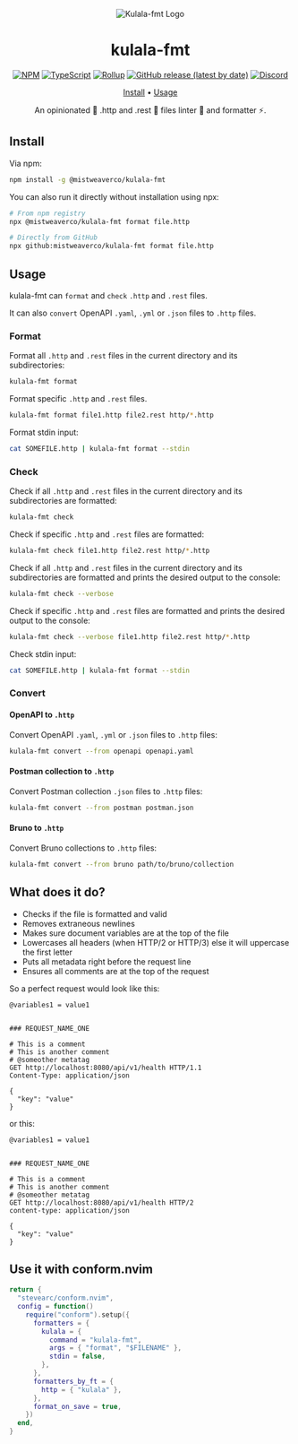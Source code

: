 <div align="center">

![Kulala-fmt Logo](logo.svg)

# kulala-fmt

[![NPM](https://img.shields.io/npm/v/@mistweaverco/kulala-fmt?style=for-the-badge)](https://www.npmjs.com/package/@mistweaverco/kulala-fmt)
[![TypeScript](https://img.shields.io/badge/TypeScript-3178C6.svg?style=for-the-badge&logo=typescript&logoColor=FFF)](https://www.typescriptlang.org/)
[![Rollup](https://img.shields.io/badge/Rollup-bd0f0f.svg?style=for-the-badge&logo=rollup.js&logoColor=FFF)](https://rollupjs.org/)
[![GitHub release (latest by date)](https://img.shields.io/github/v/release/mistweaverco/kulala-fmt?style=for-the-badge)](https://github.com/mistweaverco/kulala-fmt/releases/latest)
[![Discord](https://img.shields.io/badge/discord-join-7289da?style=for-the-badge&logo=discord)](https://discord.gg/QyVQmfY4Rt)

[Install](#install) • [Usage](#usage)

<p></p>

An opinionated 🦄 .http and .rest 🐼 files linter 💄 and formatter ⚡.

<p></p>

</div>

## Install

Via npm:

```sh
npm install -g @mistweaverco/kulala-fmt
```

You can also run it directly without installation using npx:

```sh
# From npm registry
npx @mistweaverco/kulala-fmt format file.http

# Directly from GitHub
npx github:mistweaverco/kulala-fmt format file.http
```

## Usage

kulala-fmt can `format` and `check` `.http` and `.rest` files.

It can also `convert` OpenAPI `.yaml`, `.yml` or `.json` files to `.http` files.

### Format

Format all `.http` and `.rest` files in the current directory and its subdirectories:

```sh
kulala-fmt format
```

Format specific `.http` and `.rest` files.

```sh
kulala-fmt format file1.http file2.rest http/*.http
```

Format stdin input:

```sh
cat SOMEFILE.http | kulala-fmt format --stdin
```

### Check

Check if all `.http` and `.rest` files in the current directory and its subdirectories are formatted:

```sh
kulala-fmt check
```

Check if specific `.http` and `.rest` files are formatted:

```sh
kulala-fmt check file1.http file2.rest http/*.http
```

Check if all `.http` and `.rest` files in the current directory and
its subdirectories are formatted and
prints the desired output to the console:

```sh
kulala-fmt check --verbose
```

Check if specific `.http` and `.rest` files are formatted and
prints the desired output to the console:

```sh
kulala-fmt check --verbose file1.http file2.rest http/*.http
```

Check stdin input:

```sh
cat SOMEFILE.http | kulala-fmt format --stdin
```

### Convert

#### OpenAPI to `.http`

Convert OpenAPI `.yaml`, `.yml` or `.json` files to `.http` files:

```sh
kulala-fmt convert --from openapi openapi.yaml
```

#### Postman collection to `.http`

Convert Postman collection `.json` files to `.http` files:

```sh
kulala-fmt convert --from postman postman.json
```

#### Bruno to `.http`

Convert Bruno collections to `.http` files:

```sh
kulala-fmt convert --from bruno path/to/bruno/collection
```

## What does it do?

- Checks if the file is formatted and valid
- Removes extraneous newlines
- Makes sure document variables are at the top of the file
- Lowercases all headers (when HTTP/2 or HTTP/3) else it will uppercase the first letter
- Puts all metadata right before the request line
- Ensures all comments are at the top of the request

So a perfect request would look like this:

```http
@variables1 = value1


### REQUEST_NAME_ONE

# This is a comment
# This is another comment
# @someother metatag
GET http://localhost:8080/api/v1/health HTTP/1.1
Content-Type: application/json

{
  "key": "value"
}
```

or this:

```http
@variables1 = value1


### REQUEST_NAME_ONE

# This is a comment
# This is another comment
# @someother metatag
GET http://localhost:8080/api/v1/health HTTP/2
content-type: application/json

{
  "key": "value"
}
```

## Use it with conform.nvim

```lua
return {
  "stevearc/conform.nvim",
  config = function()
    require("conform").setup({
      formatters = {
        kulala = {
          command = "kulala-fmt",
          args = { "format", "$FILENAME" },
          stdin = false,
        },
      },
      formatters_by_ft = {
        http = { "kulala" },
      },
      format_on_save = true,
    })
  end,
}
```
